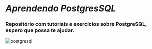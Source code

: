 # *Aprendendo PostgresSQL*
### Repositório com tutoriais e exercícios sobre PostgreSQL, espero que possa te ajudar.

![postgresql](https://user-images.githubusercontent.com/72756630/150540461-df47ef20-e38d-44b1-a30b-7418fa1a1085.png)

